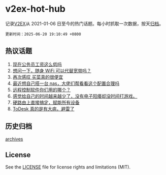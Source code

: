 # v2ex-hot-hub

 记录[V2EX](https://www.v2ex.com/)从 2021-01-06 日至今的热门话题。每小时抓取一次数据，按天[归档](archives)。

`更新时间：2025-06-20 19:10:49 +0800`

## 热议话题

1. [现在公务员工资这么低吗](https://www.v2ex.com/t/1139847)
1. [想问一下，随身 WiFi 可以代替宽带吗？](https://www.v2ex.com/t/1139801)
1. [再次感叹 买菜真的很便宜](https://www.v2ex.com/t/1139876)
1. [最近想自己搭一台 nas，大佬们帮看看这个配置合理吗](https://www.v2ex.com/t/1139803)
1. [远程控制软件你们用的哪个？](https://www.v2ex.com/t/1139811)
1. [感觉给自己的时间越来越少了，没有电子阳痿却没时间打游戏。](https://www.v2ex.com/t/1139911)
1. [硬路由上直接搞定，赋能所有设备](https://www.v2ex.com/t/1139822)
1. [ToDesk 真的是有大病，避雷了](https://www.v2ex.com/t/1139905)

## 历史归档

[archives](archives)

## License

See the [LICENSE](LICENSE) file for license rights and limitations (MIT).
